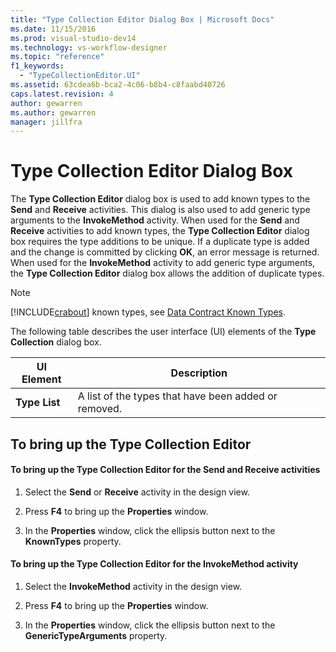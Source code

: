 ```yaml
---
title: "Type Collection Editor Dialog Box | Microsoft Docs"
ms.date: 11/15/2016
ms.prod: visual-studio-dev14
ms.technology: vs-workflow-designer
ms.topic: "reference"
f1_keywords: 
  - "TypeCollectionEditor.UI"
ms.assetid: 63cdea6b-bca2-4c06-b8b4-c8faabd40726
caps.latest.revision: 4
author: gewarren
ms.author: gewarren
manager: jillfra
---
```

# Type Collection Editor Dialog Box
The **Type Collection Editor** dialog box is used to add known types to the **Send** and **Receive** activities. This dialog is also used to add generic type arguments to the **InvokeMethod** activity. When used for the **Send** and **Receive** activities to add known types, the **Type Collection Editor** dialog box requires the type additions to be unique. If a duplicate type is added and the change is committed by clicking **OK**, an error message is returned. When used for the **InvokeMethod** activity to add generic type arguments, the **Type Collection Editor** dialog box allows the addition of duplicate types.  
  
> [!NOTE]
>  [!INCLUDE[crabout](../includes/crabout-md.md)] known types, see [Data Contract Known Types](http://msdn.microsoft.com/library/1a0baea1-27b7-470d-9136-5bbad86c4337).  
  
 The following table describes the user interface (UI) elements of the **Type Collection** dialog box.  
  
|UI Element|Description|  
|----------------|-----------------|  
|**Type List**|A list of the types that have been added or removed.|  
  
## To bring up the Type Collection Editor  
  
#### To bring up the Type Collection Editor for the Send and Receive activities  
  
1. Select the **Send** or **Receive** activity in the design view.  
  
2. Press **F4** to bring up the **Properties** window.  
  
3. In the **Properties** window, click the ellipsis button next to the **KnownTypes** property.  
  
#### To bring up the Type Collection Editor for the InvokeMethod activity  
  
1. Select the **InvokeMethod** activity in the design view.  
  
2. Press **F4** to bring up the **Properties** window.  
  
3. In the **Properties** window, click the ellipsis button next to the **GenericTypeArguments** property.